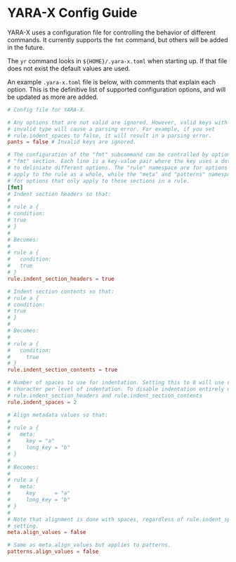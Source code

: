 YARA-X Config Guide
===================

YARA-X uses a configuration file for controlling the behavior of different
commands. It currently supports the `fmt` command, but others will be added in
the future.

The `yr` command looks in `${HOME}/.yara-x.toml` when starting up. If that file
does not exist the default values are used.

An example `.yara-x.toml` file is below, with comments that explain each option.
This is the definitive list of supported configuration options, and will be
updated as more are added.

```toml
# Config file for YARA-X.

# Any options that are not valid are ignored. However, valid keys with an
# invalid type will cause a parsing error. For example, if you set
# rule.indent_spaces to false, it will result in a parsing error.
pants = false # Invalid keys are ignored.

# The configuration of the "fmt" subcommand can be controlled by options in the
# "fmt" section. Each line is a key-value pair where the key uses a dot notation
# to deliniate different options. The "rule" namespace are for options that
# apply to the rule as a whole, while the "meta" and "patterns" namespaces are
# for options that only apply to those sections in a rule.
[fmt]
# Indent section headers so that:
#
# rule a {
# condition:
# true
# }
#
# Becomes:
#
# rule a {
#   condition:
#   true
# }
rule.indent_section_headers = true

# Indent section contents so that:
# rule a {
# condition:
# true
# }
#
# Becomes:
#
# rule a {
#   condition:
#     true
# }
rule.indent_section_contents = true

# Number of spaces to use for indentation. Setting this to 0 will use one tab
# character per level of indentation. To disable indentation entirely use
# rule.indent_section_headers and rule.indent_section_contents
rule.indent_spaces = 2

# Align metadata values so that:
#
# rule a {
#   meta:
#     key = "a"
#     long_key = "b"
# }
#
# Becomes:
#
# rule a {
#   meta:
#     key      = "a"
#     long_key = "b"
# }
#
# Note that alignment is done with spaces, regardless of rule.indent_spaces
# setting.
meta.align_values = false

# Same as meta.align_values but applies to patterns.
patterns.align_values = false
```